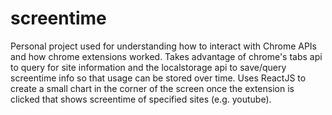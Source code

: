 # screentime
Personal project used for understanding how to interact with Chrome APIs and how chrome extensions worked. Takes advantage of chrome's tabs api to query for site information and the localstorage api to save/query screentime info so that usage can be stored over time. Uses ReactJS to create a small chart in the corner of the screen once the extension is clicked that shows screentime of specified sites (e.g. youtube). 
